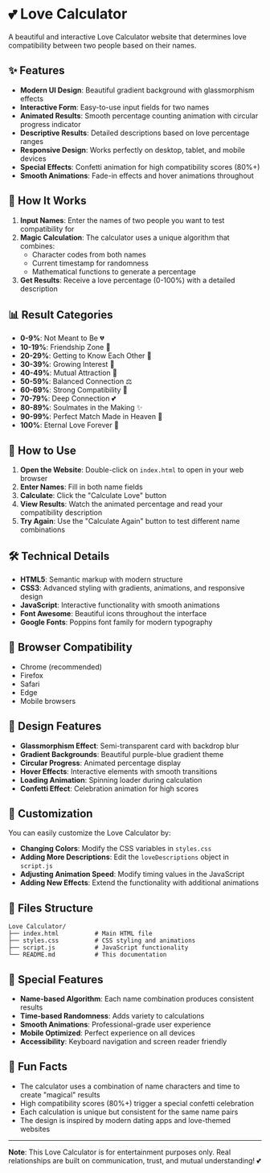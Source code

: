 # 💕 Love Calculator

A beautiful and interactive Love Calculator website that determines love compatibility between two people based on their names.

## ✨ Features

- **Modern UI Design**: Beautiful gradient background with glassmorphism effects
- **Interactive Form**: Easy-to-use input fields for two names
- **Animated Results**: Smooth percentage counting animation with circular progress indicator
- **Descriptive Results**: Detailed descriptions based on love percentage ranges
- **Responsive Design**: Works perfectly on desktop, tablet, and mobile devices
- **Special Effects**: Confetti animation for high compatibility scores (80%+)
- **Smooth Animations**: Fade-in effects and hover animations throughout

## 🎯 How It Works

1. **Input Names**: Enter the names of two people you want to test compatibility for
2. **Magic Calculation**: The calculator uses a unique algorithm that combines:
   - Character codes from both names
   - Current timestamp for randomness
   - Mathematical functions to generate a percentage
3. **Get Results**: Receive a love percentage (0-100%) with a detailed description

## 📊 Result Categories

- **0-9%**: Not Meant to Be 💔
- **10-19%**: Friendship Zone 👥
- **20-29%**: Getting to Know Each Other 🤝
- **30-39%**: Growing Interest 🌱
- **40-49%**: Mutual Attraction 💫
- **50-59%**: Balanced Connection ⚖️
- **60-69%**: Strong Compatibility 💪
- **70-79%**: Deep Connection 💕
- **80-89%**: Soulmates in the Making ✨
- **90-99%**: Perfect Match Made in Heaven 👑
- **100%**: Eternal Love Forever 💖

## 🚀 How to Use

1. **Open the Website**: Double-click on `index.html` to open in your web browser
2. **Enter Names**: Fill in both name fields
3. **Calculate**: Click the "Calculate Love" button
4. **View Results**: Watch the animated percentage and read your compatibility description
5. **Try Again**: Use the "Calculate Again" button to test different name combinations

## 🛠️ Technical Details

- **HTML5**: Semantic markup with modern structure
- **CSS3**: Advanced styling with gradients, animations, and responsive design
- **JavaScript**: Interactive functionality with smooth animations
- **Font Awesome**: Beautiful icons throughout the interface
- **Google Fonts**: Poppins font family for modern typography

## 📱 Browser Compatibility

- Chrome (recommended)
- Firefox
- Safari
- Edge
- Mobile browsers

## 🎨 Design Features

- **Glassmorphism Effect**: Semi-transparent card with backdrop blur
- **Gradient Backgrounds**: Beautiful purple-blue gradient theme
- **Circular Progress**: Animated percentage display
- **Hover Effects**: Interactive elements with smooth transitions
- **Loading Animation**: Spinning loader during calculation
- **Confetti Effect**: Celebration animation for high scores

## 🔧 Customization

You can easily customize the Love Calculator by:

- **Changing Colors**: Modify the CSS variables in `styles.css`
- **Adding More Descriptions**: Edit the `loveDescriptions` object in `script.js`
- **Adjusting Animation Speed**: Modify timing values in the JavaScript
- **Adding New Effects**: Extend the functionality with additional animations

## 📄 Files Structure

```
Love Calculator/
├── index.html          # Main HTML file
├── styles.css          # CSS styling and animations
├── script.js           # JavaScript functionality
└── README.md           # This documentation
```

## 🎉 Special Features

- **Name-based Algorithm**: Each name combination produces consistent results
- **Time-based Randomness**: Adds variety to calculations
- **Smooth Animations**: Professional-grade user experience
- **Mobile Optimized**: Perfect experience on all devices
- **Accessibility**: Keyboard navigation and screen reader friendly

## 💝 Fun Facts

- The calculator uses a combination of name characters and time to create "magical" results
- High compatibility scores (80%+) trigger a special confetti celebration
- Each calculation is unique but consistent for the same name pairs
- The design is inspired by modern dating apps and love-themed websites

---

**Note**: This Love Calculator is for entertainment purposes only. Real relationships are built on communication, trust, and mutual understanding! 💕 